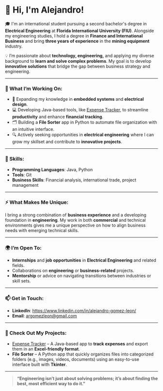 # 👋 Hi, I'm Alejandro!

🎓 I'm an international student pursuing a second bachelor's degree in **Electrical Engineering** at **Florida International University (FIU)**. Alongside my engineering studies, I hold a degree in **Finance and International Business** and bring **three years of experience** in the **mining equipment** industry.

💡 I’m passionate about **technology, engineering,** and applying my diverse background to **learn and solve complex problems**. My goal is to develop **innovative solutions** that bridge the gap between business strategy and engineering.

---

### 🌟 What I’m Working On:
- 🌱 Expanding my knowledge in **embedded systems** and **electrical design**.
- 💻 Developing Java-based tools, like [Expense Tracker](#), to streamline **productivity** and enhance **financial tracking**.
- 🗂 Building a **File Sorter** app in Python to automate file organization with an intuitive interface.
- 🔍 Actively seeking opportunities in **electrical engineering** where I can grow my skillset and contribute to **innovative projects**.

---

### 🚀 Skills:
- **Programming Languages**: Java, Python
- **Tools**: Git
- **Business Skills**: Financial analysis, international trade, project management

---

### ⚡ What Makes Me Unique:
I bring a strong combination of **business experience** and a developing foundation in **engineering**. My work in both **commercial** and technical environments gives me a unique perspective on how to align business needs with emerging technical skills.

---

### 🌍 I’m Open To:
- **Internships** and **job opportunities** in **Electrical Engineering** and related fields.
- Collaborations on **engineering** or **business-related** projects.
- **Mentorship** or advice on navigating transitions between industries or skill sets.

---

### 📫 Get in Touch:
- **LinkedIn**: https://www.linkedin.com/in/alejandro-gomez-leon/
- **Email**: argomezleon@gmail.com

---

### 🔗 Check Out My Projects:
- [Expense Tracker](#) – A Java-based app to **track expenses** and export them in an **Excel-friendly format**.
- **File Sorter** – A Python app that quickly organizes files into categorized folders (e.g., images, videos, documents) using an easy-to-use interface built with **Tkinter**.

---

> **“Engineering isn’t just about solving problems; it’s about finding the best, most efficient way to do it.”**
